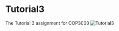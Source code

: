 # Tutorial3
The Tutorial 3 assignment for COP3003
![Tutorial3](https://user-images.githubusercontent.com/69993923/133352341-6dd8dd68-a14c-41d1-b0b5-d7a67934fbc3.png)

